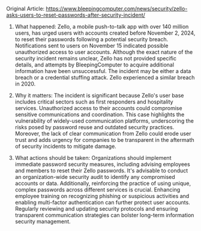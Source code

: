 Original Article: https://www.bleepingcomputer.com/news/security/zello-asks-users-to-reset-passwords-after-security-incident/

1) What happened: Zello, a mobile push-to-talk app with over 140 million users, has urged users with accounts created before November 2, 2024, to reset their passwords following a potential security breach. Notifications sent to users on November 15 indicated possible unauthorized access to user accounts. Although the exact nature of the security incident remains unclear, Zello has not provided specific details, and attempts by BleepingComputer to acquire additional information have been unsuccessful. The incident may be either a data breach or a credential stuffing attack. Zello experienced a similar breach in 2020.

2) Why it matters: The incident is significant because Zello's user base includes critical sectors such as first responders and hospitality services. Unauthorized access to their accounts could compromise sensitive communications and coordination. This case highlights the vulnerability of widely-used communication platforms, underscoring the risks posed by password reuse and outdated security practices. Moreover, the lack of clear communication from Zello could erode user trust and adds urgency for companies to be transparent in the aftermath of security incidents to mitigate damage.

3) What actions should be taken: Organizations should implement immediate password security measures, including advising employees and members to reset their Zello passwords. It's advisable to conduct an organization-wide security audit to identify any compromised accounts or data. Additionally, reinforcing the practice of using unique, complex passwords across different services is crucial. Enhancing employee training on recognizing phishing or suspicious activities and enabling multi-factor authentication can further protect user accounts. Regularly reviewing and updating security protocols and ensuring transparent communication strategies can bolster long-term information security management.